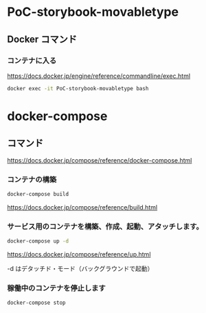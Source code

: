 # PoC-storybook-movabletype

## Docker コマンド

### コンテナに入る

https://docs.docker.jp/engine/reference/commandline/exec.html

```bash
docker exec -it PoC-storybook-movabletype bash
```

# docker-compose

## コマンド

https://docs.docker.jp/compose/reference/docker-compose.html

### コンテナの構築

```bash
docker-compose build
```

https://docs.docker.jp/compose/reference/build.html

### サービス用のコンテナを構築、作成、起動、アタッチします。

```bash
docker-compose up -d
```

https://docs.docker.jp/compose/reference/up.html

-d はデタッチド・モード（バックグラウンドで起動）

### 稼働中のコンテナを停止します

```bash
docker-compose stop
```

